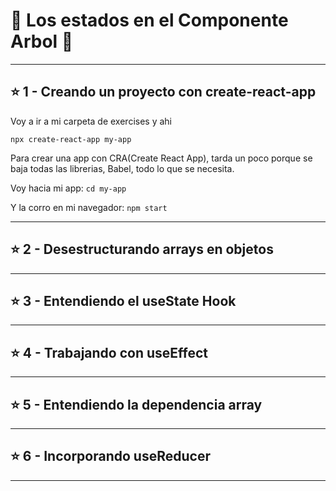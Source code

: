 # :star2: Los estados en el Componente Arbol :star2:

---

## :star: 1 - Creando un proyecto con create-react-app

Voy a ir a mi carpeta de exercises y ahi
```
npx create-react-app my-app
```

Para crear una app con CRA(Create React App), tarda un poco porque se baja todas las librerias, Babel, todo lo que se necesita.

Voy hacia mi app:
```cd my-app```

Y la corro en mi navegador:
```npm start```

---

## :star: 2 - Desestructurando arrays en objetos

---

## :star: 3 - Entendiendo el useState Hook

---

## :star: 4 - Trabajando con useEffect

---

## :star: 5 - Entendiendo la dependencia array

---

## :star: 6 - Incorporando useReducer

---